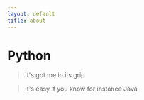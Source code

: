 ```yaml
---
layout: default
title: about
---
```

# Python
> It's got me in its grip

> It's easy if you know for instance Java